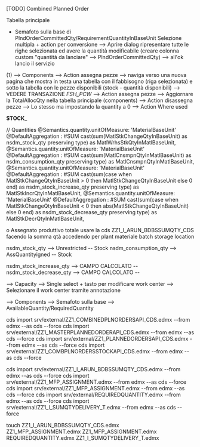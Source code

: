 [TODO]
Combined Planned Order 


Tabella principale
+ Semafoto sulla base di PlndOrderCommittedQty/RequirementQuantityInBaseUnit
Selezione multipla + action per conversione 
  --> Aprire dialog ripresentare tutte le righe selezionata ed avere la quantità modificabile (creare colonna custom "quantità da lanciare" --> PlndOrderCommittedQty)
--> all'ok lancio il servizio

(1)
--> Components
  --> Action assegna pezze --> naviga verso una nuova pagina che mostra in testa una tabella con il fabbisogno (riga selezionata) e sotto la tabella con le pezze disponibili (stock - quantità disponibili) --> VEDERE TRANSAZIONE _FSH_PCW_ --> Action assegna pezze --> Aggiornare la TotalAllocQty nella tabella principale (components)
  --> Action disassegna pezze --> Lo stesso ma impostando la quantity a 0
  --> Action Where used

____STOCK_____

// Quantities
@Semantics.quantity.unitOfMeasure: 'MaterialBaseUnit'
@DefaultAggregation : #SUM
cast(sum(MatlStkChangeQtyInBaseUnit) as nsdm_stock_qty preserving type)                                                                         as MatlWrhsStkQtyInMatlBaseUnit,
@Semantics.quantity.unitOfMeasure: 'MaterialBaseUnit'
@DefaultAggregation : #SUM
cast(sum(MatlCnsmpnQtyInMatlBaseUnit) as nsdm_consumption_qty preserving type)                                                                  as MatlCnsmpnQtyInMatlBaseUnit,
@Semantics.quantity.unitOfMeasure: 'MaterialBaseUnit'
@DefaultAggregation : #SUM
cast(sum(case when  MatlStkChangeQtyInBaseUnit > 0 then MatlStkChangeQtyInBaseUnit else 0 end) as nsdm_stock_increase_qty preserving type)      as MatlStkIncrQtyInMatlBaseUnit,
@Semantics.quantity.unitOfMeasure: 'MaterialBaseUnit'
@DefaultAggregation : #SUM
cast(sum(case when  MatlStkChangeQtyInBaseUnit < 0 then abs(MatlStkChangeQtyInBaseUnit) else 0 end) as nsdm_stock_decrease_qty preserving type) as MatlStkDecrQtyInMatlBaseUnit,



o	Assegnato produttivo totale usare la cds ZZ1_I_ARUN_BDBSSUMQTY_CDS facendo la somma qtà accedendo per plant materiale batch storage location

nsdm_stock_qty        --> Unrestricted      -- Stock
nsdm_consumption_qty  --> AssQuantityigned  -- Stock

nsdm_stock_increase_qty --> CAMPO CALCOLATO -- 
nsdm_stock_decrease_qty --> CAMPO CALCOLATO -- 





--> Capacity 
  --> Single select + tasto per modificare work center
    --> Selezionare il work center tramite annotazione

--> Components
  --> Semafoto sulla base --> AvailableQuantity/RequiredQuantity


cds import srv/external/ZZ1_COMBINEDPLNORDERSAPI_CDS.edmx --from edmx --as cds --force
cds import srv/external/ZZ1_MASTERPLANNEDORDERAPI_CDS.edmx --from edmx --as cds --force
cds import srv/external/ZZ1_PLANNEDORDERSAPI_CDS.edmx --from edmx --as cds --force
cds import srv/external/ZZ1_COMBPLNORDERSSTOCKAPI_CDS.edmx --from edmx --as cds --force




cds import srv/external/ZZ1_I_ARUN_BDBSSUMQTY_CDS.edmx --from edmx --as cds --force
cds import srv/external/ZZ1_MFP_ASSIGNMENT.edmx --from edmx --as cds --force
cds import srv/external/ZZ1_MFP_ASSIGNMENT.edmx --from edmx --as cds --force
cds import srv/external/REQUIREDQUANTITY.edmx --from edmx --as cds --force
cds import srv/external/ZZ1_I_SUMQTYDELIVERY_T.edmx --from edmx --as cds --force

touch ZZ1_I_ARUN_BDBSSUMQTY_CDS.edmx ZZ1_MFP_ASSIGNMENT.edmx ZZ1_MFP_ASSIGNMENT.edmx REQUIREDQUANTITY.edmx ZZ1_I_SUMQTYDELIVERY_T.edmx